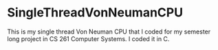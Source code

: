 # SingleThreadVonNeumanCPU
This is my single thread Von Neuman CPU that I coded for my semester long project in CS 261 Computer Systems. I coded it in C. 
